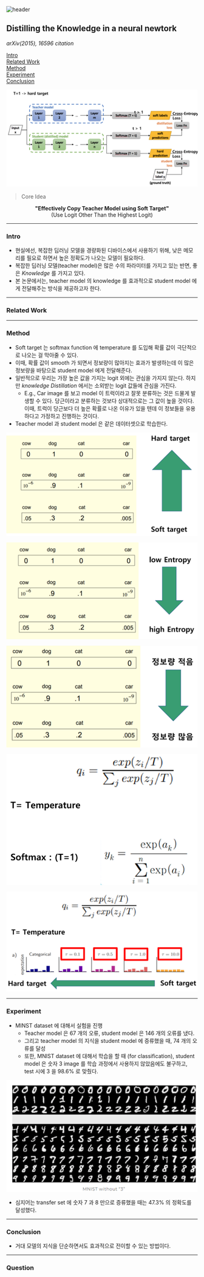 ![header](https://capsule-render.vercel.app/api?type=waving&color=auto&height=80&section=header&text=Welcome%20Paper%20Review&fontSize=50)


## Distilling the Knowledge in a neural newtork
*arXiv(2015), 16596 citation*

[Intro](#intro)</br>
[Related Work](#related-work)</br>
[Method](#method)</br>
[Experiment](#experiment)</br>
[Conclusion](#conclusion)</br>

<p align='center'>
<img src='./img1.png'>
</p>

> Core Idea
<div align=center>
<strong>"Effectively Copy Teacher Model using Soft Target"</strong></br>
(Use Logit Other Than the Highest Logit)
</div>

***

### <strong>Intro</strong>
- 현실에선, 복잡한 딥러닝 모델을 경량화된 디바이스에서 사용하기 위해, 낮은 메모리를 필요로 하면서 높은 정확도가 나오는 모델이 필요하다.
- 복잡한 딥러닝 모델(teacher model)은 많은 수의 파라미터를 가지고 있는 반면, 좋은 *Knowledge* 를 가지고 있다.
- 본 논문에서는, teacher model 의 knowledge 를 효과적으로 student model 에게 전달해주는 방식을 제공하고자 한다.


***

### <strong>Related Work</strong>


***

### <strong>Method</strong>
- Soft target 는 softmax function 에 temperature 를 도입해 확률 값이 극단적으로 나오는 걸 막아줄 수 있다.
- 이때, 확률 값이 smooth 가 되면서 정보량이 많아지는 효과가 발생하는데 이 많은 정보량을 바탕으로 student model 에게 전달해준다.
- 일반적으로 우리는 가장 높은 값을 가지는 logit 외에는 관심을 가지지 않는다. 하지만 *knowledge Distillation* 에서는 소외받는 logit 값들에 관심을 가진다. 
  - E.g., Car image 를 보고 model 이 트럭이라고 잘못 분류하는 것은 드물게 발생할 수 있다. 당근이라고 분류하는 것보다 상대적으로는 그 값이 높을 것이다. 이때, 트럭이 당근보다 더 높은 확률로 나온 이유가 있을 텐데 이 정보들을 유용하다고 가정하고 진행하는 것이다.
- Teacher model 과 student model 은 같은 데이터셋으로 학습한다. 

<p align='center'>
<img src='./img2.png'>
</p>
<p align='center'>
<img src='./img3.png'>
</p>
<p align='center'>
<img src='./img4.png'>
</p>
<p align='center'>
<img src='./img5.png'>
</p>
<p align='center'>
<img src='./img6.png'>
</p>

***

### <strong>Experiment</strong>
- MINST dataset 에 대해서 실험을 진행
  - Teacher model 은 $67$ 개의 오류, student model 은 $146$ 개의 오류를 냈다.
  - 그리고 teacher model 의 지식을 student model 에 증류했을 때, $74$ 개의 오류를 달성
  - 또한, MNIST dataset 에 대해서 학습을 할 때 (for classification), student model 은 숫자 $3$ image 를 학습 과정에서 사용하지 않았음에도 불구하고, test 시에 $3$ 을 $98.6$% 로 맞췄다.

<p align='center'>
<img src='./img7.png'>
</p>

- 심지어는 transfer set 에 숫자 $7$ 과 $8$ 만으로 증류했을 때는 $47.3$% 의 정확도를 달성했다.

***

### <strong>Conclusion</strong>
- 거대 모델의 지식을 단순하면서도 효과적으로 전이할 수 있는 방법이다.

***

### <strong>Question</strong>



